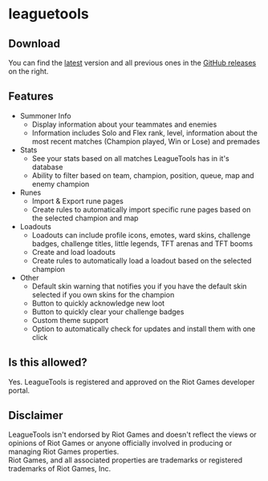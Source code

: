 # leaguetools
## Download
You can find the [latest](https://github.com/dysolix/leaguetools/releases/latest) version and all previous ones in the [GitHub releases](https://github.com/dysolix/leaguetools/releases) on the right.
## Features
- Summoner Info
  - Display information about your teammates and enemies
  - Information includes Solo and Flex rank, level, information about the most recent matches (Champion played, Win or Lose) and premades
- Stats
  - See your stats based on all matches LeagueTools has in it's database
  - Ability to filter based on team, champion, position, queue, map and enemy champion
- Runes
  - Import & Export rune pages
  - Create rules to automatically import specific rune pages based on the selected champion and map
- Loadouts
  - Loadouts can include profile icons, emotes, ward skins, challenge badges, challenge titles, little legends, TFT arenas and TFT booms
  - Create and load loadouts
  - Create rules to automatically load a loadout based on the selected champion
- Other
  - Default skin warning that notifies you if you have the default skin selected if you own skins for the champion
  - Button to quickly acknowledge new loot
  - Button to quickly clear your challenge badges
  - Custom theme support
  - Option to automatically check for updates and install them with one click
## Is this allowed?
Yes. LeagueTools is registered and approved on the Riot Games developer portal.
## Disclaimer
LeagueTools isn't endorsed by Riot Games and doesn't reflect the views or opinions of Riot Games or anyone officially involved in producing or managing Riot Games properties.  
Riot Games, and all associated properties are trademarks or registered trademarks of Riot Games, Inc.
  
